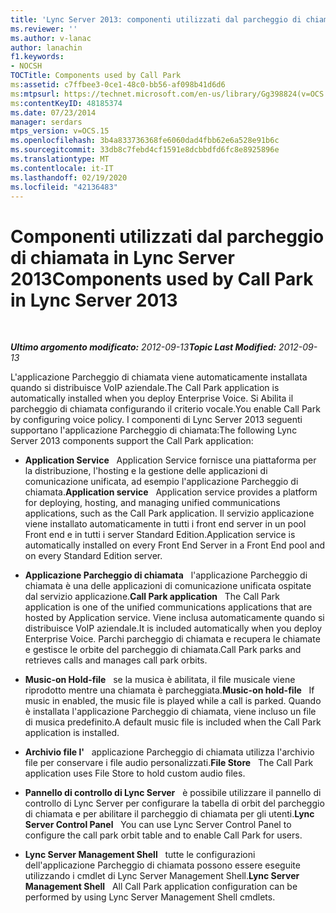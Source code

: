 ```yaml
---
title: 'Lync Server 2013: componenti utilizzati dal parcheggio di chiamata'
ms.reviewer: ''
ms.author: v-lanac
author: lanachin
f1.keywords:
- NOCSH
TOCTitle: Components used by Call Park
ms:assetid: c7ffbee3-0ce1-48c0-bb56-af098b41d6d6
ms:mtpsurl: https://technet.microsoft.com/en-us/library/Gg398824(v=OCS.15)
ms:contentKeyID: 48185374
ms.date: 07/23/2014
manager: serdars
mtps_version: v=OCS.15
ms.openlocfilehash: 3b4a833736368fe6060dad4fbb62e6a528e91b6c
ms.sourcegitcommit: 33db8c7febd4cf1591e8dcbbdfd6fc8e8925896e
ms.translationtype: MT
ms.contentlocale: it-IT
ms.lasthandoff: 02/19/2020
ms.locfileid: "42136483"
---
```

<div data-xmlns="http://www.w3.org/1999/xhtml">

<div class="topic" data-xmlns="http://www.w3.org/1999/xhtml" data-msxsl="urn:schemas-microsoft-com:xslt" data-cs="http://msdn.microsoft.com/">

<div data-asp="https://msdn2.microsoft.com/asp">

# <a name="components-used-by-call-park-in-lync-server-2013"></a><span data-ttu-id="07dd2-102">Componenti utilizzati dal parcheggio di chiamata in Lync Server 2013</span><span class="sxs-lookup"><span data-stu-id="07dd2-102">Components used by Call Park in Lync Server 2013</span></span>

</div>

<div id="mainSection">

<div id="mainBody">

<span> </span>

<span data-ttu-id="07dd2-103">_**Ultimo argomento modificato:** 2012-09-13_</span><span class="sxs-lookup"><span data-stu-id="07dd2-103">_**Topic Last Modified:** 2012-09-13_</span></span>

<span data-ttu-id="07dd2-104">L'applicazione Parcheggio di chiamata viene automaticamente installata quando si distribuisce VoIP aziendale.</span><span class="sxs-lookup"><span data-stu-id="07dd2-104">The Call Park application is automatically installed when you deploy Enterprise Voice.</span></span> <span data-ttu-id="07dd2-105">Si Abilita il parcheggio di chiamata configurando il criterio vocale.</span><span class="sxs-lookup"><span data-stu-id="07dd2-105">You enable Call Park by configuring voice policy.</span></span> <span data-ttu-id="07dd2-106">I componenti di Lync Server 2013 seguenti supportano l'applicazione Parcheggio di chiamata:</span><span class="sxs-lookup"><span data-stu-id="07dd2-106">The following Lync Server 2013 components support the Call Park application:</span></span>

  - <span data-ttu-id="07dd2-107">**Application Service**   Application Service fornisce una piattaforma per la distribuzione, l'hosting e la gestione delle applicazioni di comunicazione unificata, ad esempio l'applicazione Parcheggio di chiamata.</span><span class="sxs-lookup"><span data-stu-id="07dd2-107">**Application service**   Application service provides a platform for deploying, hosting, and managing unified communications applications, such as the Call Park application.</span></span> <span data-ttu-id="07dd2-108">Il servizio applicazione viene installato automaticamente in tutti i front end server in un pool Front end e in tutti i server Standard Edition.</span><span class="sxs-lookup"><span data-stu-id="07dd2-108">Application service is automatically installed on every Front End Server in a Front End pool and on every Standard Edition server.</span></span>

  - <span data-ttu-id="07dd2-109">**Applicazione Parcheggio di chiamata**   l'applicazione Parcheggio di chiamata è una delle applicazioni di comunicazione unificata ospitate dal servizio applicazione.</span><span class="sxs-lookup"><span data-stu-id="07dd2-109">**Call Park application**   The Call Park application is one of the unified communications applications that are hosted by Application service.</span></span> <span data-ttu-id="07dd2-110">Viene inclusa automaticamente quando si distribuisce VoIP aziendale.</span><span class="sxs-lookup"><span data-stu-id="07dd2-110">It is included automatically when you deploy Enterprise Voice.</span></span> <span data-ttu-id="07dd2-111">Parchi parcheggio di chiamata e recupera le chiamate e gestisce le orbite del parcheggio di chiamata.</span><span class="sxs-lookup"><span data-stu-id="07dd2-111">Call Park parks and retrieves calls and manages call park orbits.</span></span>

  - <span data-ttu-id="07dd2-112">**Music-on Hold-file**   se la musica è abilitata, il file musicale viene riprodotto mentre una chiamata è parcheggiata.</span><span class="sxs-lookup"><span data-stu-id="07dd2-112">**Music-on hold-file**   If music in enabled, the music file is played while a call is parked.</span></span> <span data-ttu-id="07dd2-113">Quando è installata l'applicazione Parcheggio di chiamata, viene incluso un file di musica predefinito.</span><span class="sxs-lookup"><span data-stu-id="07dd2-113">A default music file is included when the Call Park application is installed.</span></span>

  - <span data-ttu-id="07dd2-114">**Archivio file l'**   applicazione Parcheggio di chiamata utilizza l'archivio file per conservare i file audio personalizzati.</span><span class="sxs-lookup"><span data-stu-id="07dd2-114">**File Store**   The Call Park application uses File Store to hold custom audio files.</span></span>

  - <span data-ttu-id="07dd2-115">**Pannello di controllo di Lync Server**   è possibile utilizzare il pannello di controllo di Lync Server per configurare la tabella di orbit del parcheggio di chiamata e per abilitare il parcheggio di chiamata per gli utenti.</span><span class="sxs-lookup"><span data-stu-id="07dd2-115">**Lync Server Control Panel**   You can use Lync Server Control Panel to configure the call park orbit table and to enable Call Park for users.</span></span>

  - <span data-ttu-id="07dd2-116">**Lync Server Management Shell**   tutte le configurazioni dell'applicazione Parcheggio di chiamata possono essere eseguite utilizzando i cmdlet di Lync Server Management Shell.</span><span class="sxs-lookup"><span data-stu-id="07dd2-116">**Lync Server Management Shell**   All Call Park application configuration can be performed by using Lync Server Management Shell cmdlets.</span></span>

</div>

<span> </span>

</div>

</div>

</div>

